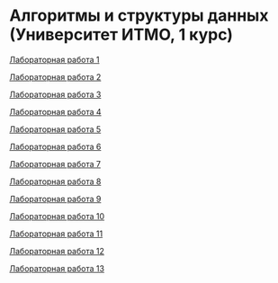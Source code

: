 # Алгоритмы и структуры данных (Университет ИТМО, 1 курс)

[Лабораторная работа 1]()

[Лабораторная работа 2]()

[Лабораторная работа 3]()

[Лабораторная работа 4]()

[Лабораторная работа 5]()

[Лабораторная работа 6]()

[Лабораторная работа 7]()

[Лабораторная работа 8]()

[Лабораторная работа 9]()

[Лабораторная работа 10]()

[Лабораторная работа 11]()

[Лабораторная работа 12]()

[Лабораторная работа 13]()
